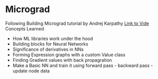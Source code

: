# Micrograd

Following Building Micrograd tutorial by Andrej Karpathy
[Link to Vide](https://www.youtube.com/watch?v=VMj-3S1tku0&list=PLAqhIrjkxbuWI23v9cThsA9GvCAUhRvKZ)
Concepts Learned

- How ML libraries work under the hood
- Building blocks for Neural Networks
- Significance of derivatives in NNs
- Forming Expression graphs with a custom Value class
- Finding Gradient values with back propagration
- Make a Basic NN and train it using forward pass - backward pass - update node data
